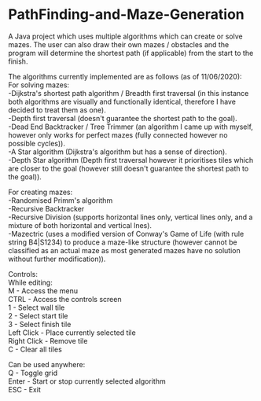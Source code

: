 # PathFinding-and-Maze-Generation
A Java project which uses multiple algorithms which can create or solve mazes. The user can also draw their own mazes / obstacles and the program will determine the shortest path (if applicable) from the start to the finish.  
  
The algorithms currently implemented are as follows (as of 11/06/2020):  
For solving mazes:  
-Dijkstra's shortest path algorithm / Breadth first traversal (in this instance both algorithms are visually and functionally identical, therefore I have decided to treat them as one).  
-Depth first traversal (doesn't guarantee the shortest path to the goal).  
-Dead End Backtracker / Tree Trimmer (an algorithm I came up with myself, however only works for perfect mazes (fully connected however no possible cycles)).  
-A Star algorithm (Dijkstra's algorithm but has a sense of direction).  
-Depth Star algorithm (Depth first traversal however it prioritises tiles which are closer to the goal (however still doesn't guarantee the shortest path to the goal)).  

For creating mazes:  
-Randomised Primm's algorithm  
-Recursive Backtracker  
-Recursive Division (supports horizontal lines only, vertical lines only, and a mixture of both horizontal and vertical lnes).  
-Mazectric (uses a modified version of Conway's Game of Life (with rule string B4|S1234) to produce a maze-like structure (however cannot be classified as an actual maze as most generated mazes have no solution without further modification)).  
  
Controls:  
While editing:  
M - Access the menu  
CTRL - Access the controls screen  
1 - Select wall tile  
2 - Select start tile  
3 - Select finish tile  
Left Click - Place currently selected tile  
Right Click - Remove tile  
C - Clear all tiles  
  
Can be used anywhere:  
Q - Toggle grid  
Enter - Start or stop currently selected algorithm  
ESC - Exit  
